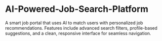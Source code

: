 # AI-Powered-Job-Search-Platform
A smart job portal that uses AI to match users with personalized job recommendations. Features include advanced search filters, profile-based suggestions, and a clean, responsive interface for seamless navigation.
